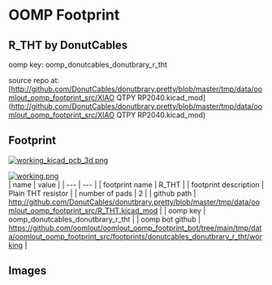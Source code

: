 # OOMP Footprint  
## R_THT  by DonutCables  
  
oomp key: oomp_donutcables_donutbrary_r_tht  
  
source repo at: [http://github.com/DonutCables/donutbrary.pretty/blob/master/tmp/data/oomlout_oomp_footprint_src/XIAO QTPY RP2040.kicad_mod](http://github.com/DonutCables/donutbrary.pretty/blob/master/tmp/data/oomlout_oomp_footprint_src/XIAO QTPY RP2040.kicad_mod)  
## Footprint  
  
[![working_kicad_pcb_3d.png](working_kicad_pcb_3d_600.png)](working_kicad_pcb_3d.png)  
  
[![working.png](working_600.png)](working.png)  
| name | value | 
| --- | --- | 
| footprint name | R_THT | 
| footprint description | Plain THT resistor | 
| number of pads | 2 | 
| github path | http://github.com/DonutCables/donutbrary.pretty/blob/master/tmp/data/oomlout_oomp_footprint_src/R_THT.kicad_mod | 
| oomp key | oomp_donutcables_donutbrary_r_tht | 
| oomp bot github | https://github.com/oomlout/oomlout_oomp_footprint_bot/tree/main/tmp/data/oomlout_oomp_footprint_src/footprints/donutcables_donutbrary_r_tht/working | 
## Images  
